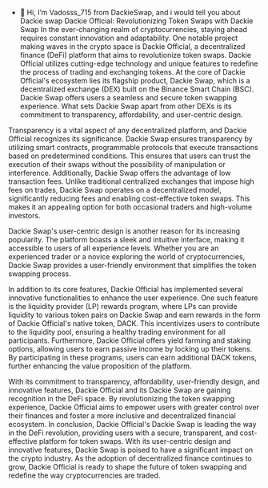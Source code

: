 - 👋 Hi, I’m Vadosss_715 from DackieSwap, and i would tell you about Dackie swap
Dackie Official: Revolutionizing Token Swaps with Dackie Swap
In the ever-changing realm of cryptocurrencies, staying ahead requires constant innovation and adaptability. One notable project making waves in the crypto space is Dackie Official, a decentralized finance (DeFi) platform that aims to revolutionize token swaps. Dackie Official utilizes cutting-edge technology and unique features to redefine the process of trading and exchanging tokens. At the core of Dackie Official's ecosystem lies its flagship product, Dackie Swap, which is a decentralized exchange (DEX) built on the Binance Smart Chain (BSC). Dackie Swap offers users a seamless and secure token swapping experience. What sets Dackie Swap apart from other DEXs is its commitment to transparency, affordability, and user-centric design.

Transparency is a vital aspect of any decentralized platform, and Dackie Official recognizes its significance. Dackie Swap ensures transparency by utilizing smart contracts, programmable protocols that execute transactions based on predetermined conditions. This ensures that users can trust the execution of their swaps without the possibility of manipulation or interference. Additionally, Dackie Swap offers the advantage of low transaction fees. Unlike traditional centralized exchanges that impose high fees on trades, Dackie Swap operates on a decentralized model, significantly reducing fees and enabling cost-effective token swaps. This makes it an appealing option for both occasional traders and high-volume investors.

Dackie Swap's user-centric design is another reason for its increasing popularity. The platform boasts a sleek and intuitive interface, making it accessible to users of all experience levels. Whether you are an experienced trader or a novice exploring the world of cryptocurrencies, Dackie Swap provides a user-friendly environment that simplifies the token swapping process.

In addition to its core features, Dackie Official has implemented several innovative functionalities to enhance the user experience. One such feature is the liquidity provider (LP) rewards program, where LPs can provide liquidity to various token pairs on Dackie Swap and earn rewards in the form of Dackie Official's native token, DACK. This incentivizes users to contribute to the liquidity pool, ensuring a healthy trading environment for all participants. Furthermore, Dackie Official offers yield farming and staking options, allowing users to earn passive income by locking up their tokens. By participating in these programs, users can earn additional DACK tokens, further enhancing the value proposition of the platform.

With its commitment to transparency, affordability, user-friendly design, and innovative features, Dackie Official and its Dackie Swap are gaining recognition in the DeFi space. By revolutionizing the token swapping experience, Dackie Official aims to empower users with greater control over their finances and foster a more inclusive and decentralized financial ecosystem. In conclusion, Dackie Official's Dackie Swap is leading the way in the DeFi revolution, providing users with a secure, transparent, and cost-effective platform for token swaps. With its user-centric design and innovative features, Dackie Swap is poised to have a significant impact on the crypto industry. As the adoption of decentralized finance continues to grow, Dackie Official is ready to shape the future of token swapping and redefine the way cryptocurrencies are traded.
